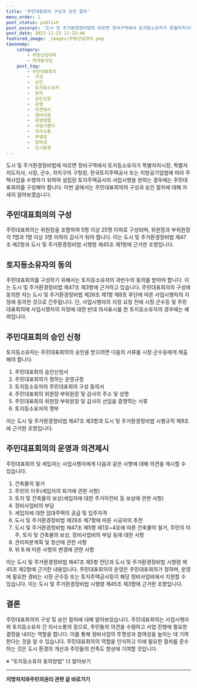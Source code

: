 ```yaml
---
title: '주민대표회의 구성과 승인 절차'
menu_order: 1
post_status: publish
post_excerpt: '도시 및 주거환경정비법에 따르면 정비구역에서 토지등소유자가 특별자치시장, 특별자치도지사, 시장, 군수, 자치구의 구청장, 한국토지주택공사 또는 지방공기업법에 따라 주택사업을 수행하기 위하여 설립된 토지주택공사의 사업시행을 원하는 경우에는 주민대표회의를 구성해야 합니다. 이번 글에서는 주민대표회의의 구성과 승인 절차에 대해 자세히 알아보겠습니다.'
post_date: 2023-11-23 11:23:46
featured_image: _images/부동산임대차.png
taxonomy:
    category:
        - 부동산임대차
        - 재개발사업
    post_tag:
        - 주민대표회의
        -  구성
        -  승인
        -  토지등소유자
        -  동의
        -  승인신청
        -  운영
        -  의견제시
        -  경비지원
        -  운영방법
        -  사업시행자
        -  의사소통
        -  투명성
        -  참여성
        -  도시환경
---
```



도시 및 주거환경정비법에 따르면 정비구역에서 토지등소유자가 특별자치시장, 특별자치도지사, 시장, 군수, 자치구의 구청장, 한국토지주택공사 또는 지방공기업법에 따라 주택사업을 수행하기 위하여 설립된 토지주택공사의 사업시행을 원하는 경우에는 주민대표회의를 구성해야 합니다. 이번 글에서는 주민대표회의의 구성과 승인 절차에 대해 자세히 알아보겠습니다.

## 주민대표회의의 구성

주민대표회의는 위원장을 포함하여 5명 이상 25명 이하로 구성되며, 위원장과 부위원장 각 1명과 1명 이상 3명 이하의 감사가 둬야 합니다. 이는 도시 및 주거환경정비법 제47조 제2항과 도시 및 주거환경정비법 시행령 제45조 제1항에 근거한 조항입니다.

## 토지등소유자의 동의

주민대표회의를 구성하기 위해서는 토지등소유자의 과반수의 동의를 받아야 합니다. 이는 도시 및 주거환경정비법 제47조 제3항에 근거하고 있습니다. 주민대표회의의 구성에 동의한 자는 도시 및 주거환경정비법 제26조 제1항 제8호 후단에 따른 사업시행자의 지정에 동의한 것으로 간주됩니다. 단, 사업시행자의 지정 요청 전에 시장·군수등 및 주민대표회의에 사업시행자의 지정에 대한 반대 의사표시를 한 토지등소유자의 경우에는 예외입니다.

## 주민대표회의 승인 신청

토지등소유자는 주민대표회의의 승인을 받으려면 다음의 서류를 시장·군수등에게 제출해야 합니다.

1. 주민대표회의 승인신청서
2. 주민대표회의가 정하는 운영규정
3. 토지등소유자의 주민대표회의 구성 동의서
4. 주민대표회의 위원장·부위원장 및 감사의 주소 및 성명
5. 주민대표회의 위원장·부위원장 및 감사의 선임을 증명하는 서류
6. 토지등소유자의 명부

이는 도시 및 주거환경정비법 제47조 제3항과 도시 및 주거환경정비법 시행규칙 제9조에 근거한 조항입니다.

## 주민대표회의의 운영과 의견제시

주민대표회의 및 세입자는 사업시행자에게 다음과 같은 사항에 대해 의견을 제시할 수 있습니다.

1. 건축물의 철거
2. 주민의 이주(세입자의 퇴거에 관한 사항)
3. 토지 및 건축물의 보상(세입자에 대한 주거이전비 등 보상에 관한 사항)
4. 정비사업비의 부담
5. 세입자에 대한 임대주택의 공급 및 입주자격
6. 도시 및 주거환경정비법 제29조 제7항에 따른 시공자의 추천
7. 도시 및 주거환경정비법 제47조 제5항 제1호~4호에 따른 건축물의 철거, 주민의 이주, 토지 및 건축물의 보상, 정비사업비의 부담 등에 대한 사항
8. 관리처분계획 및 청산에 관한 사항
9. 위 8.에 따른 사항의 변경에 관한 사항

이는 도시 및 주거환경정비법 제47조 제5항 전단과 도시 및 주거환경정비법 시행령 제45조 제2항에 근거한 내용입니다. 주민대표회의의 운영은 주민대표회의가 정하며, 운영에 필요한 경비는 시장·군수등 또는 토지주택공사등이 해당 정비사업비에서 지원할 수 있습니다. 이는 도시 및 주거환경정비법 시행령 제45조 제3항에 근거한 조항입니다.

## 결론

주민대표회의의 구성 및 승인 절차에 대해 알아보았습니다. 주민대표회의는 사업시행자와 토지등소유자 간 의사소통의 장으로, 주민들의 의견을 수렴하고 사업 진행에 필요한 결정을 내리는 역할을 합니다. 이를 통해 정비사업의 투명성과 참여성을 높이는 데 기여한다는 것을 알 수 있습니다. 주민대표회의의 역할을 인식하고 이에 필요한 절차를 준수하는 것은 도시 환경의 개선과 주민들의 만족도 향상에 기여할 것입니다.

※ "토지등소유자 동의방법" 더 알아보기
<!-- wp:separator -->
<hr class="wp-block-separator has-alpha-channel-opacity"/>
<!-- /wp:separator -->

<!-- wp:group {"backgroundColor":"base","layout":{"type":"constrained"}} -->
<div class="wp-block-group has-base-background-color has-background"><!-- wp:paragraph {"align":"center","fontSize":"medium"} -->
<p class="has-text-align-center has-large-font-size"><strong>지방자치와주민의권리 관련 글 바로가기</strong></p>
<!-- /wp:paragraph -->


<!-- wp:latest-posts
{"categories":[{"id":7159,"count":19,"description":"","link":"https://uknowlaw.com/category/%ec%a7%80%eb%b0%a9%ec%9e%90%ec%b9%98%ec%99%80%ec%a3%bc%eb%af%bc%ec%9d%98%ea%b6%8c%eb%a6%ac/","name":"지방자치와주민의권리","slug":"지방자치와주민의권리","taxonomy":"category","parent":0,"meta":[],"_links":{"self":[{"href":"https://uknowlaw.com/wp-json/wp/v2/categories/7159"}],"collection":[{"href":"https://uknowlaw.com/wp-json/wp/v2/categories"}],"about":[{"href":"https://uknowlaw.com/wp-json/wp/v2/taxonomies/category"}],"wp:post_type":[{"href":"https://uknowlaw.com/wp-json/wp/v2/posts?categories=7159"}],"curies":[{"name":"wp","href":"https://api.w.org/{rel}","templated":true}]}}],"postsToShow":100,"excerptLength":28,"postLayout":"grid","columns":2,"featuredImageAlign":"left","featuredImageSizeSlug":"large","fontSize":"small"} /--></div>
<!-- /wp:group -->